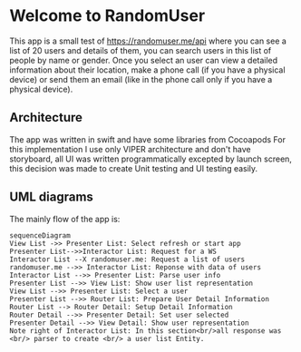 # Welcome to RandomUser

This app is a small test of https://randomuser.me/api where you can see a list of 20 users and details of them, you can search users in this list of people by name or gender. Once you select an user can view a detailed information about their location, make a phone call (if you have a physical device) or send them an email (like in the phone call only if you have a physical device).

## Architecture
The app was written in swift and have some libraries from Cocoapods
For this implementation I use only VIPER architecture and don't have storyboard, all UI was written programmatically excepted by launch screen, this decision was made to create Unit testing and UI testing easily.


## UML diagrams

The mainly flow of the app is:

```mermaid
sequenceDiagram
View List ->> Presenter List: Select refresh or start app
Presenter List-->>Interactor List: Request for a WS
Interactor List --X randomuser.me: Request a list of users
randomuser.me -->> Interactor List: Reponse with data of users
Interactor List -->> Presenter List: Parse user info 
Presenter List -->> View List: Show user list representation
View List -->> Presenter List: Select a user
Presenter List -->> Router List: Prepare User Detail Information
Router List --> Router Detail: Setup Detail Information
Router Detail -->> Presenter Detail: Set user selected
Presenter Detail -->> View Detail: Show user representation
Note right of Interactor List: In this section<br/>all response was <br/> parser to create <br/> a user list Entity.

```
